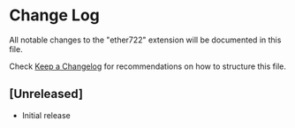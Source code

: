 # Change Log

All notable changes to the "ether722" extension will be documented in this file.

Check [Keep a Changelog](http://keepachangelog.com/) for recommendations on how to structure this file.

## [Unreleased]

- Initial release